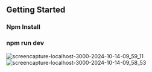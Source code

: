 
## Getting Started

### Npm Install
### npm run dev


![screencapture-localhost-3000-2024-10-14-09_59_11](https://github.com/user-attachments/assets/87922071-b0e3-42a9-a2e0-78400b452275)
![screencapture-localhost-3000-2024-10-14-09_58_53](https://github.com/user-attachments/assets/d35c5920-b750-4b14-83be-7ede98e8865a)
